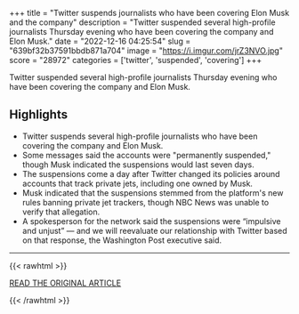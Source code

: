 +++
title = "Twitter suspends journalists who have been covering Elon Musk and the company"
description = "Twitter suspended several high-profile journalists Thursday evening who have been covering the company and Elon Musk."
date = "2022-12-16 04:25:54"
slug = "639bf32b37591bbdb871a704"
image = "https://i.imgur.com/jrZ3NVO.jpg"
score = "28972"
categories = ['twitter', 'suspended', 'covering']
+++

Twitter suspended several high-profile journalists Thursday evening who have been covering the company and Elon Musk.

## Highlights

- Twitter suspends several high-profile journalists who have been covering the company and Elon Musk.
- Some messages said the accounts were "permanently suspended," though Musk indicated the suspensions would last seven days.
- The suspensions come a day after Twitter changed its policies around accounts that track private jets, including one owned by Musk.
- Musk indicated that the suspensions stemmed from the platform's new rules banning private jet trackers, though NBC News was unable to verify that allegation.
- A spokesperson for the network said the suspensions were “impulsive and unjust” — and we will reevaluate our relationship with Twitter based on that response, the Washington Post executive said.

---

{{< rawhtml >}}
  <p class="article-category">
    <a target="_blank" href="https://www.nbcnews.com/tech/social-media/twitter-suspends-journalists-covering-elon-musk-company-rcna62032">READ THE ORIGINAL ARTICLE</a>
  </p>
{{< /rawhtml >}}
